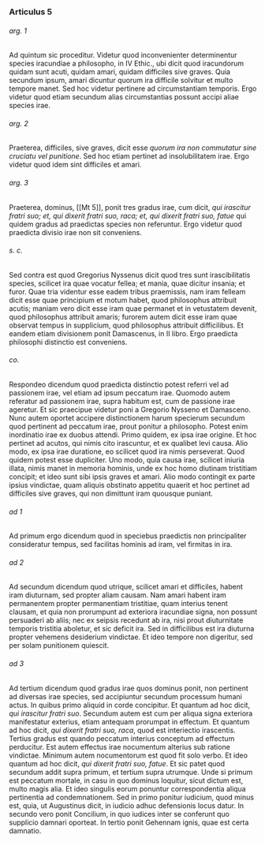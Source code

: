 ### Articulus 5

###### arg. 1
Ad quintum sic proceditur. Videtur quod inconvenienter determinentur species iracundiae a philosopho, in IV Ethic., ubi dicit quod iracundorum quidam sunt acuti, quidam amari, quidam difficiles sive graves. Quia secundum ipsum, amari dicuntur quorum ira difficile solvitur et multo tempore manet. Sed hoc videtur pertinere ad circumstantiam temporis. Ergo videtur quod etiam secundum alias circumstantias possunt accipi aliae species irae.

###### arg. 2
Praeterea, difficiles, sive graves, dicit esse *quorum ira non commutatur sine cruciatu vel punitione*. Sed hoc etiam pertinet ad insolubilitatem irae. Ergo videtur quod idem sint difficiles et amari.

###### arg. 3
Praeterea, dominus, [[Mt 5]], ponit tres gradus irae, cum dicit, *qui irascitur fratri suo; et, qui dixerit fratri suo, raca; et, qui dixerit fratri suo, fatue* qui quidem gradus ad praedictas species non referuntur. Ergo videtur quod praedicta divisio irae non sit conveniens.

###### s. c.
Sed contra est quod Gregorius Nyssenus dicit quod tres sunt irascibilitatis species, scilicet ira quae vocatur fellea; et mania, quae dicitur insania; et furor. Quae tria videntur esse eadem tribus praemissis, nam iram felleam dicit esse quae principium et motum habet, quod philosophus attribuit acutis; maniam vero dicit esse iram quae permanet et in vetustatem devenit, quod philosophus attribuit amaris; furorem autem dicit esse iram quae observat tempus in supplicium, quod philosophus attribuit difficilibus. Et eandem etiam divisionem ponit Damascenus, in II libro. Ergo praedicta philosophi distinctio est conveniens.

###### co.
Respondeo dicendum quod praedicta distinctio potest referri vel ad passionem irae, vel etiam ad ipsum peccatum irae. Quomodo autem referatur ad passionem irae, supra habitum est, cum de passione irae ageretur. Et sic praecipue videtur poni a Gregorio Nysseno et Damasceno. Nunc autem oportet accipere distinctionem harum specierum secundum quod pertinent ad peccatum irae, prout ponitur a philosopho. Potest enim inordinatio irae ex duobus attendi. Primo quidem, ex ipsa irae origine. Et hoc pertinet ad acutos, qui nimis cito irascuntur, et ex qualibet levi causa. Alio modo, ex ipsa irae duratione, eo scilicet quod ira nimis perseverat. Quod quidem potest esse dupliciter. Uno modo, quia causa irae, scilicet iniuria illata, nimis manet in memoria hominis, unde ex hoc homo diutinam tristitiam concipit; et ideo sunt sibi ipsis graves et amari. Alio modo contingit ex parte ipsius vindictae, quam aliquis obstinato appetitu quaerit et hoc pertinet ad difficiles sive graves, qui non dimittunt iram quousque puniant.

###### ad 1
Ad primum ergo dicendum quod in speciebus praedictis non principaliter consideratur tempus, sed facilitas hominis ad iram, vel firmitas in ira.

###### ad 2
Ad secundum dicendum quod utrique, scilicet amari et difficiles, habent iram diuturnam, sed propter aliam causam. Nam amari habent iram permanentem propter permanentiam tristitiae, quam interius tenent clausam, et quia non prorumpunt ad exteriora iracundiae signa, non possunt persuaderi ab aliis; nec ex seipsis recedunt ab ira, nisi prout diuturnitate temporis tristitia aboletur, et sic deficit ira. Sed in difficilibus est ira diuturna propter vehemens desiderium vindictae. Et ideo tempore non digeritur, sed per solam punitionem quiescit.

###### ad 3
Ad tertium dicendum quod gradus irae quos dominus ponit, non pertinent ad diversas irae species, sed accipiuntur secundum processum humani actus. In quibus primo aliquid in corde concipitur. Et quantum ad hoc dicit, *qui irascitur fratri suo*. Secundum autem est cum per aliqua signa exteriora manifestatur exterius, etiam antequam prorumpat in effectum. Et quantum ad hoc dicit, *qui dixerit fratri suo, raca*, quod est interiectio irascentis. Tertius gradus est quando peccatum interius conceptum ad effectum perducitur. Est autem effectus irae nocumentum alterius sub ratione vindictae. Minimum autem nocumentorum est quod fit solo verbo. Et ideo quantum ad hoc dicit, *qui dixerit fratri suo, fatue*. Et sic patet quod secundum addit supra primum, et tertium supra utrumque. Unde si primum est peccatum mortale, in casu in quo dominus loquitur, sicut dictum est, multo magis alia. Et ideo singulis eorum ponuntur correspondentia aliqua pertinentia ad condemnationem. Sed in primo ponitur iudicium, quod minus est, quia, ut Augustinus dicit, in iudicio adhuc defensionis locus datur. In secundo vero ponit Concilium, in quo iudices inter se conferunt quo supplicio damnari oporteat. In tertio ponit Gehennam ignis, quae est certa damnatio.

